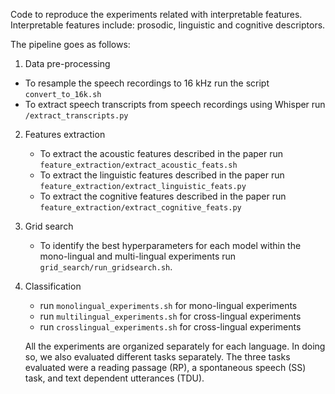 Code to reproduce the experiments related with interpretable features. Interpretable features include: prosodic, linguistic and cognitive descriptors.

The pipeline goes as follows:

1) Data pre-processing
  - To resample the speech recordings to 16 kHz run the script ```convert_to_16k.sh```
  - To extract speech transcripts from speech recordings using Whisper run ```/extract_transcripts.py```

2) Features extraction 

    - To extract the acoustic features described in the paper run ```feature_extraction/extract_acoustic_feats.sh```
    - To extract the linguistic features described in the paper run ```feature_extraction/extract_linguistic_feats.py``` 
    - To extract the cognitive features described in the paper run ```feature_extraction/extract_cognitive_feats.py```
   
3) Grid search

    - To identify the best hyperparameters for each model within the mono-lingual and multi-lingual experiments run ```grid_search/run_gridsearch.sh```.
   
5) Classification 

   - run ```monolingual_experiments.sh``` for mono-lingual experiments
   - run ```multilingual_experiments.sh``` for cross-lingual experiments 
   - run ```crosslingual_experiments.sh``` for cross-lingual experiments

   All the experiments are organized separately for each language. In doing so, we also evaluated different tasks separately. The three tasks evaluated were a reading passage (RP), a spontaneous speech (SS) task, and text dependent utterances (TDU).
